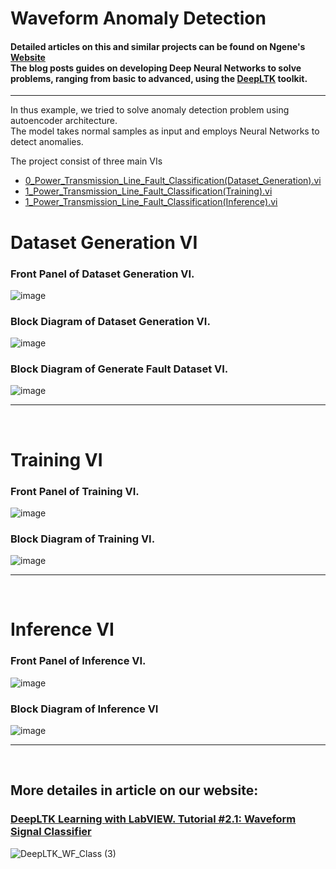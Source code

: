 # Waveform Anomaly Detection


#### Detailed articles on this and similar projects can be found on Ngene's [Website](https://www.ngene.co/blog) <br/> The blog posts guides on developing Deep Neural Networks to solve problems, ranging from basic to advanced, using the [DeepLTK](https://www.ngene.co/deep-learning-toolkit-for-labview) toolkit.
----

In thus example, we tried to solve anomaly detection problem using autoencoder architecture.
<br/>
The model takes normal samples as input and employs Neural Networks to detect anomalies.
<br/>

The project consist of three main VIs
- [0_Power_Transmission_Line_Fault_Classification(Dataset_Generation).vi](#dataset-generation-vi)
- [1_Power_Transmission_Line_Fault_Classification(Training).vi](#training-vi)
- [1_Power_Transmission_Line_Fault_Classification(Inference).vi](#inference-vi)

# Dataset Generation VI

### Front Panel of Dataset Generation VI. <br/>

![image](https://github.com/ngenehub/deepltk_examples/assets/131282716/49ab53bf-584c-41ea-819b-8f6082c84ec7) <br/>

### Block Diagram of Dataset Generation VI. <br/>

![image](https://github.com/ngenehub/deepltk_examples/assets/131282716/1061c4b2-f887-4e49-bd70-3933a4d3426b) <br/>

### Block Diagram of Generate Fault Dataset VI. <br/>

![image](https://github.com/ngenehub/deepltk_examples/assets/131282716/6c615d80-5f60-476c-a10c-7e2b85f1aa2f) 

----

<br/>

# Training VI

### Front Panel of Training VI. <br/>

![image](https://github.com/ngenehub/deepltk_examples/assets/131282716/809b38d7-b0ee-4d6c-bb67-dc692fc4b753) <br/>

### Block Diagram of Training VI. <br/>

![image](https://github.com/ngenehub/deepltk_examples/assets/131282716/9567f253-72b3-44b2-b678-1bc0d3e9be52)

----

<br/>

# Inference VI

### Front Panel of Inference VI. <br/>

![image](https://github.com/ngenehub/deepltk_examples/assets/131282716/1b289ff2-b225-41ab-b2d6-3c9a1cbc52b8) <br/>

### Block Diagram of Inference VI <br/>

![image](https://github.com/ngenehub/deepltk_examples/assets/131282716/3baebb63-6c43-4ab4-bbb0-232fb9872dbc)

----

<br/>

## More detailes in article on our website:

### [DeepLTK Learning with LabVIEW. Tutorial #2.1: Waveform Signal Classifier](https://www.ngene.co/post/deep-learning-with-labview-tutorial-2-1-waveform-signal-classifier)

![DeepLTK_WF_Class (3)](https://github.com/ngenehub/deepltk_examples/assets/131282716/d10778ea-c1fd-4241-b3c4-d3b1320e37af)



